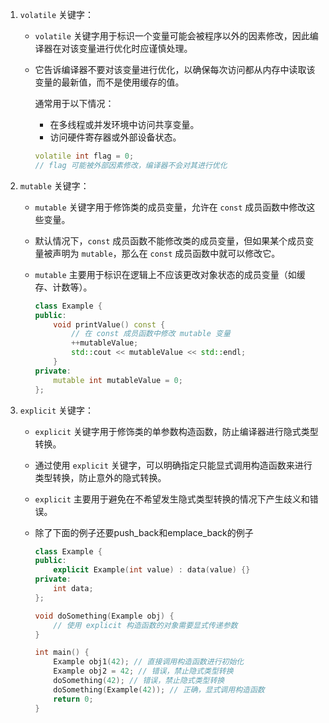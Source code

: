 1. `volatile` 关键字：

   - `volatile` 关键字用于标识一个变量可能会被程序以外的因素修改，因此编译器在对该变量进行优化时应谨慎处理。

   - 它告诉编译器不要对该变量进行优化，以确保每次访问都从内存中读取该变量的最新值，而不是使用缓存的值。

     通常用于以下情况：

     - 在多线程或并发环境中访问共享变量。
     - 访问硬件寄存器或外部设备状态。

     ```c++
     volatile int flag = 0;
     // flag 可能被外部因素修改，编译器不会对其进行优化
     ```

2. `mutable` 关键字：

   - `mutable` 关键字用于修饰类的成员变量，允许在 `const` 成员函数中修改这些变量。

   - 默认情况下，`const` 成员函数不能修改类的成员变量，但如果某个成员变量被声明为 `mutable`，那么在 `const` 成员函数中就可以修改它。

   - `mutable` 主要用于标识在逻辑上不应该更改对象状态的成员变量（如缓存、计数等）。

     ```c++
     class Example {
     public:
         void printValue() const {
             // 在 const 成员函数中修改 mutable 变量
             ++mutableValue;
             std::cout << mutableValue << std::endl;
         }
     private:
         mutable int mutableValue = 0;
     };
     ```

3. `explicit` 关键字：

   - `explicit` 关键字用于修饰类的单参数构造函数，防止编译器进行隐式类型转换。

   - 通过使用 `explicit` 关键字，可以明确指定只能显式调用构造函数来进行类型转换，防止意外的隐式转换。

   - `explicit` 主要用于避免在不希望发生隐式类型转换的情况下产生歧义和错误。

   - 除了下面的例子还要push_back和emplace_back的例子

     ```c++
     class Example {
     public:
         explicit Example(int value) : data(value) {}
     private:
         int data;
     };
     
     void doSomething(Example obj) {
         // 使用 explicit 构造函数的对象需要显式传递参数
     }
     
     int main() {
         Example obj1(42); // 直接调用构造函数进行初始化
         Example obj2 = 42; // 错误，禁止隐式类型转换
         doSomething(42); // 错误，禁止隐式类型转换
         doSomething(Example(42)); // 正确，显式调用构造函数
         return 0;
     }
     ```